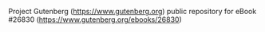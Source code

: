 Project Gutenberg (https://www.gutenberg.org) public repository for eBook #26830 (https://www.gutenberg.org/ebooks/26830)
